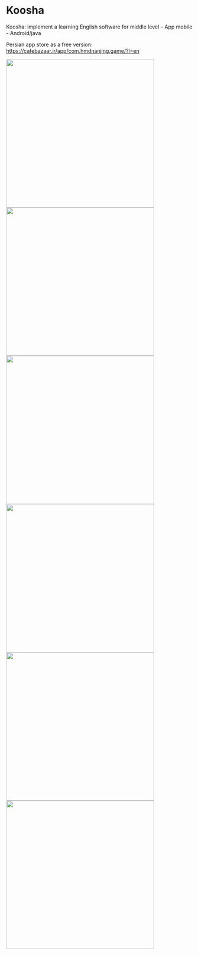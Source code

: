 # Koosha
Koosha: implement a learning English software for middle level – App mobile - Android/java

Persian app store as a free version:
https://cafebazaar.ir/app/com.hmdnanjing.game/?l=en


<img src="https://s.cafebazaar.ir/1/upload/screenshot/com.hmdnanjing.game0.jpg" width="400">
<img src="https://s.cafebazaar.ir/1/upload/screenshot/com.hmdnanjing.game1.jpg" width="400">
<img src="https://s.cafebazaar.ir/1/upload/screenshot/com.hmdnanjing.game2.jpg" width="400">
<img src="https://s.cafebazaar.ir/1/upload/screenshot/com.hmdnanjing.game3.jpg" width="400">
<img src="https://s.cafebazaar.ir/1/upload/screenshot/com.hmdnanjing.game4.jpg" width="400">
<img src="https://s.cafebazaar.ir/1/upload/screenshot/com.hmdnanjing.game5.jpg" width="400">



